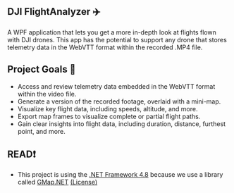 ## DJI FlightAnalyzer ✈️
A WPF application that lets you get a more in-depth look at flights flown with DJI drones. This app has the potential to support any drone that stores telemetry data in the WebVTT format within the recorded .MP4 file.

## Project Goals 🎯
- Access and review telemetry data embedded in the WebVTT format within the video file.
- Generate a version of the recorded footage, overlaid with a mini-map.
- Visualize key flight data, including speeds, altitude, and more.
- Export map frames to visualize complete or partial flight paths.
- Gain clear insights into flight data, including duration, distance, furthest point, and more.


## READ❗
- This project is using the [.NET Framework 4.8](https://dotnet.microsoft.com/en-us/download/dotnet-framework/net48)
  because we use a library called [GMap.NET](https://github.com/judero01col/GMap.NET) [(License)](https://github.com/judero01col/GMap.NET/blob/master/LICENSE)
